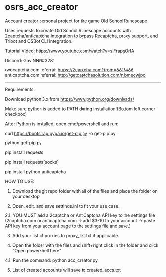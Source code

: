 # osrs_acc_creator
Account creator personal project for the game Old School Runescape

Uses requests to create Old School Runescape accounts with 2captcha/anticaptcha integration to bypass Recaptcha, proxy support, and Tribot and OSBot CLI integration.

Tutorial Video: https://www.youtube.com/watch?v=siFrapgOrIA

Discord: GaviNNN#3281

twocaptcha.com referral: https://2captcha.com?from=8817486
anticaptcha.com referral: http://getcaptchasolution.com/njbmecwjpo

_____________________________________________________________________
Requirements:

Download python 3.x from https://www.python.org/downloads/

Make sure python is added to PATH during installation!(Bottom left corner checkbox)

After Python is installed, open cmd/powershell and run: 

curl https://bootstrap.pypa.io/get-pip.py -o get-pip.py

python get-pip.py

pip install requests

pip install requests[socks]

pip install python-anticaptcha

HOW TO USE:

1. Download the git repo folder with all of the files and place the folder on your desktop

2. Open, edit, and save settings.ini to fit your use case.
  
  2.1. YOU MUST add a 2captcha or AntiCaptcha API key to the settings file (2captcha.com or anticaptcha.com -> add $3-10 to your account -> paste API key from your account page to the settings file and save.)

3. Add your list of proxies to proxy_list.txt if applicable.

4. Open the folder with the files and shift+right click in the folder and click "Open powershell here"
  
  4.1. Run the command: python acc_creator.py

5. List of created accounts will save to created_accs.txt
